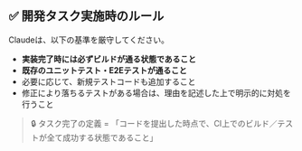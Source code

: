 ## ✅ 開発タスク実施時のルール

Claudeは、以下の基準を厳守してください。

- **実装完了時には必ずビルドが通る状態であること**
- **既存のユニットテスト・E2Eテストが通ること**
- 必要に応じて、新規テストコードも追加すること
- 修正により落ちるテストがある場合は、理由を記述した上で明示的に対処を行うこと

> 🔒 タスク完了の定義 = 「コードを提出した時点で、CI上でのビルド／テストが全て成功する状態であること」